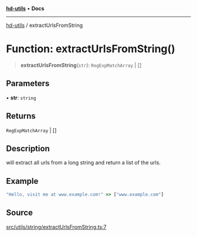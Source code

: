 [**hd-utils**](../README.md) • **Docs**

***

[hd-utils](../globals.md) / extractUrlsFromString

# Function: extractUrlsFromString()

> **extractUrlsFromString**(`str`): `RegExpMatchArray` \| []

## Parameters

• **str**: `string`

## Returns

`RegExpMatchArray` \| []

## Description

will extract all urls from a long string and return a list of the urls.

## Example

```ts
"Hello, visit me at www.example.com!" => ["www.example.com"]
```

## Source

[src/utils/string/extractUrlsFromString.ts:7](https://github.com/AhmadHddad/h-utils/blob/f7bb9ae71f981ffef49079271b9540862594b7e6/src/utils/string/extractUrlsFromString.ts#L7)
